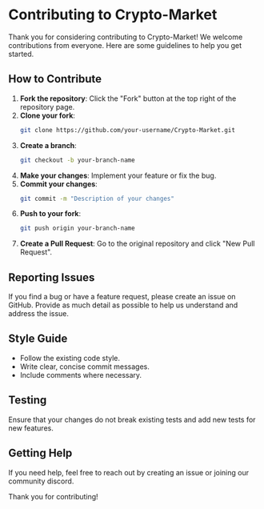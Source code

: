 # Contributing to Crypto-Market

Thank you for considering contributing to Crypto-Market! We welcome contributions from everyone. Here are some guidelines to help you get started.

## How to Contribute

1. **Fork the repository**: Click the "Fork" button at the top right of the repository page.
2. **Clone your fork**: 
    ```sh
    git clone https://github.com/your-username/Crypto-Market.git
    ```
3. **Create a branch**: 
    ```sh
    git checkout -b your-branch-name
    ```
4. **Make your changes**: Implement your feature or fix the bug.
5. **Commit your changes**: 
    ```sh
    git commit -m "Description of your changes"
    ```
6. **Push to your fork**: 
    ```sh
    git push origin your-branch-name
    ```
7. **Create a Pull Request**: Go to the original repository and click "New Pull Request".


## Reporting Issues

If you find a bug or have a feature request, please create an issue on GitHub. Provide as much detail as possible to help us understand and address the issue.

## Style Guide

- Follow the existing code style.
- Write clear, concise commit messages.
- Include comments where necessary.

## Testing

Ensure that your changes do not break existing tests and add new tests for new features.

## Getting Help

If you need help, feel free to reach out by creating an issue or joining our community discord.

Thank you for contributing!
